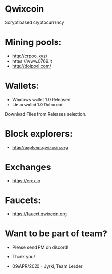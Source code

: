 # Qwixcoin

Scrypt based cryptocurrency


# Mining pools: 
- http://crpool.xyz/ 
- https://www.0769.it
- http://doipool.com/

# Wallets:
- Windows wallet 1.0 Released
- Linux wallet 1.0 Released

Download Files from Releases selection.

# Block explorers:
- http://explorer.qwixcoin.org

# Exchanges
- https://erex.io

# Faucets:
- https://faucet.qwixcoin.org

# Want to be part of team?
- Please send PM on discord!
- Thank you!

- 09/APR/2020  - Jyrki, Team Leader
